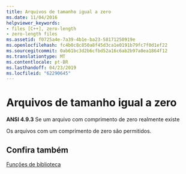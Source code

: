 ```yaml
---
title: Arquivos de tamanho igual a zero
ms.date: 11/04/2016
helpviewer_keywords:
- files [C++], zero-length
- zero-length files
ms.assetid: f0725a4e-7a39-4b1e-ba23-58171250919e
ms.openlocfilehash: fc4b0c8c850a8f45d3ca1e0191b79fc7f0d1ef22
ms.sourcegitcommit: 0ab61bc3d2b6cfbd52a16c6ab2b97a8ea1864f12
ms.translationtype: MT
ms.contentlocale: pt-BR
ms.lasthandoff: 04/23/2019
ms.locfileid: "62290645"
---
```

# <a name="zero-length-files"></a>Arquivos de tamanho igual a zero

**ANSI 4.9.3** Se um arquivo com comprimento de zero realmente existe

Os arquivos com um comprimento de zero são permitidos.

## <a name="see-also"></a>Confira também

[Funções de biblioteca](../c-language/library-functions.md)
